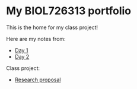 # My BIOL726313 portfolio

This is the home for my class project!

Here are my notes from:
* [Day 1](https://github.com/biol726313/mku8778/edit/main/day1.md)
* [Day 2](https://github.com/biol726313/mku8778/edit/main/day2.md)

Class project: 
* [Research proposal](https://github.com/biol726313/mku8778/blob/main/class%20project.pdf)

